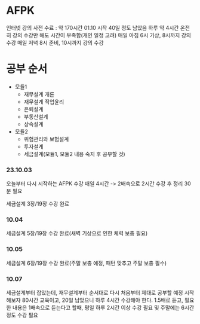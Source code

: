 # AFPK

인터넷 강의 사전 수료 : 약 170시간
01.10 시작 40일 정도 남았음
하루 약 4시간 온전히 강의 수강만 해도 시간이 부족함(개인 일정 고려)
매일 아침 6시 기상, 8시까지 강의 수강
매일 저녁 8시 준비, 10시까지 강의 수강

# 공부 순서

- 모듈1
  - 재무설계 개론
  - 재무설계 직업윤리
  - 은퇴설계
  - 부동산설계
  - 상속설계
- 모듈2
  - 위험관리와 보험설계
  - 투자설계
  - 세금설계(모듈1, 모듈2 내용 숙지 후 공부할 것)

### 23.10.03

오늘부터 다시 시작하는 AFPK 수강
매일 4시간 -> 2배속으로 2시간 수강 후 정리 30분 필요

세금설계 3장/19장 수강 완료

### 10.04

세금설계 5장/19장 수강 완료(새벽 기상으로 인한 체력 보충 필요)

### 10.05

세금설계 6장/19장 수강 완료(주말 보충 예정, 패턴 맞추고 주말 보충 필수)

### 10.07

세금설계부터 잡았는데, 재무설계부터 순서대로 다시 처음부터 제대로 공부할 예정
시작해보자
80시간 교육이고, 20일 남았으니 하루 4시간 수강해야 한다.
1.5배로 듣고, 필요한 내용은 1배속으로 듣는다고 할때, 평일 하루 2시간 이상 수강 필요 및 주말에는 6시간 정도 수강 필요
